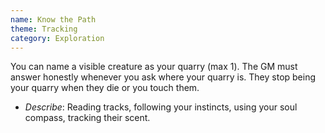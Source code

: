 ```yaml
---
name: Know the Path
theme: Tracking
category: Exploration
---
```


You can name a visible creature as your quarry (max 1). The GM must answer honestly whenever you ask where your quarry is. They stop being your quarry when they die or you touch them. 

* *Describe*: Reading tracks, following your instincts, using your soul compass, tracking their scent.
